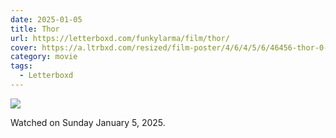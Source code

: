 ```yaml
---
date: 2025-01-05
title: Thor
url: https://letterboxd.com/funkylarma/film/thor/
cover: https://a.ltrbxd.com/resized/film-poster/4/6/4/5/6/46456-thor-0-600-0-900-crop.jpg?v=36c210ad0d
category: movie
tags:
  - Letterboxd
---
```


![](https://a.ltrbxd.com/resized/film-poster/4/6/4/5/6/46456-thor-0-600-0-900-crop.jpg?v=36c210ad0d)

Watched on Sunday January 5, 2025.
